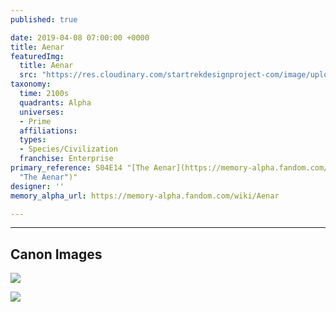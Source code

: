 ```yaml
---
published: true

date: 2019-04-08 07:00:00 +0000
title: Aenar
featuredImg:
  title: Aenar
  src: "https://res.cloudinary.com/startrekdesignproject-com/image/upload/v1554775189/Aenar.png"
taxonomy:
  time: 2100s
  quadrants: Alpha
  universes:
  - Prime
  affiliations:
  types:
  - Species/Civilization
  franchise: Enterprise
primary_reference: S04E14 "[The Aenar](https://memory-alpha.fandom.com/wiki/The_Aenar
  "The Aenar")"
designer: ''
memory_alpha_url: https://memory-alpha.fandom.com/wiki/Aenar

---
```

___
## Canon Images

![](https://res.cloudinary.com/startrekdesignproject-com/image/upload/v1554775386/Aenar2.jpg)

![](https://res.cloudinary.com/startrekdesignproject-com/image/upload/v1554775385/Aenar1.jpg)